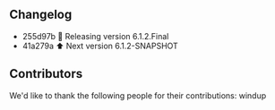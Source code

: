 ## Changelog

- 255d97b 🏁 Releasing version 6.1.2.Final
- 41a279a ⬆️ Next version 6.1.2-SNAPSHOT


## Contributors
We'd like to thank the following people for their contributions:
windup